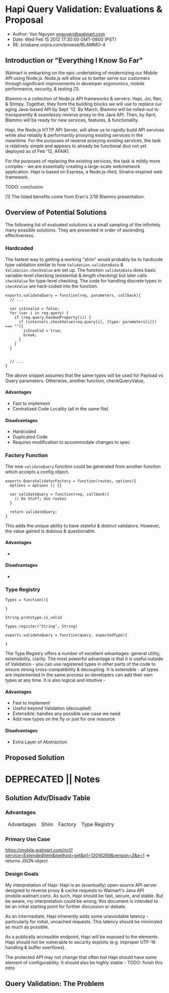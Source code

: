 # Hapi Query Validation: Evaluations & Proposal

* Author: Van Nguyen <vnguyen@walmart.com>
* Date: Wed Feb 15 2012 17:30:00 GMT-0800 (PST)
* RE: brisbane.onjira.com/browse/BLAMMO-4

## Introduction or "Everything I Know So Far"
Walmart is embarking on the epic undertaking of modernizing our Mobile API using Node.js.  Node.js will allow us to better serve our customers through significant improvements in developer ergonomics, mobile performance, security, & testing [1]. 

Blammo is a collection of Node.js API frameworks & servers: Hapi, Joi, Ren, & Stimpy. Together, they form the building blocks we will use to replace our aging Java-based API by Sept '12. By March, Blammo will be rolled-out to transparently & seamlessly reverse proxy to the Java API. Then, by April, Blammo will be ready for new services, features, & functionality.  

Hapi, the Node.js HTTP API Server, will allow us to rapidly build API services while also reliably & performantly proxying existing services in the meantime. For the purposes of reverse proxying existing services, the task is relatively simple and appears to already be functional (but not yet deployed as of Feb '12, AFAIK). 

For the purposes of replacing the existing services, the task is mildly more complex - we are essentially creating a large-scale web/network application. Hapi is based on Express, a Node.js-ified, Sinatra-inspired web framework.  

TODO: conclusion

[1] The listed benefits come from Eran's 2/16 Blammo presentation.

## Overview of Potential Solutions
The following list of evaluated solutions is a small sampling of the infinitely many possible solutions.  They are presented in order of ascending effectiveness.

### Hardcoded
The fastest way to getting a working "shim" would probably be to hardcode type validation similar to how `Validation.validateData` & `Validation.checkValue` are set up. The function `validateData` does basic variable-level checking (existential & length checking) but later calls `checkValue` for type-level checking.  The code for handling discrete types in `checkValue` are hard-coded into the function. 

    exports.validateQuery = function(req, parameters, callback){
      // ...

      var isInvalid = false;
      for (var i in req.query) {
        if (req.query.hasOwnProperty(i)) {
          if (internals.checkValue(req.query[i], {type: parameters[i]}) === ""){
            isInvalid = true;
            break;
          }
        }
      }
      

      // ...
    }

The above snippet assumes that the same types will be used for Payload vs Query parameters.  Otherwise, another function, checkQueryValue, 

#### Advantages

* Fast to implement
* Centralized Code Locality (all in the same file)

#### Disadvantages

* Hardcoded
* Duplicated Code
* Requires modification to accommodate changes to spec



### Factory Function

The new `validateQuery` function could be generated from another function which accepts a config object.

    exports.QueryValidatorFactory = function(routes, options){
      options = options || {}
      
      var validateQuery = function(req, callback){
        // Do Stuff; Use routes
      }
      
      return validateQuery;
    }

This adds the unique ability to have stateful & distinct validators. However, the value gained is dubious & questionable.


#### Advantages

* 

#### Disadvantages

* 

### Type Registry

    Types = function(){
      
    }

    String.prototype.is_valid 

    Types.register("String", String)

    exports.validateQuery = function(query, expectedType){
      
    }

The Type Registry offers a number of excellent advantages: general utility, extensibility, clarity.  The most powerful advantage is that it is useful outside of Validation - you can use registered types in other parts of the code to ensure strong cross-compatibility & decoupling.  It is extensible - all types are implemented in the same process so developers can add their own types at any time.  It is also logical and intuitive - 

#### Advantages

* Fast to implement
* Useful beyond Validation (decoupled)
* Extensible: handles any possible use-case we need
* Add new types on the fly or just for one resource

#### Disadvantages

* Extra Layer of Abstraction


## Proposed Solution













# DEPRECATED || Notes

## Solution Adv/Disadv Table

### Advantages
<table>
  <thead>
    <tr>
      <td>Advantages</td>
      <td>Shim</td>
      <td>Factory</td>
      <td>Type Registry</td>
    </tr>
  </thead>
</table>

### Primary Use Case
https://mobile.walmart.com/m/j?service=ExtendedItem&method=get&p1=12016269&version=2&e=1 => returns JSON object

### Design Goals
My interpretation of Hapi: Hapi is an (eventually) open-source API server designed to reverse proxy & cache requests to Walmart's Java API (mobile.walmart.com).  As such, Hapi should be fast, secure, and stable.  But be aware, my interpretation could be wrong; this document is intended to be an initial starting point for further discussion or debate.

As an intermediate, Hapi inherently adds some unavoidable latency - particularly for initial, uncached requests. This latency should be minimized as much as possible.

As a publically accessible endpoint, Hapi will be exposed to the elements.  Hapi should not be vulnerable to security exploits (e.g. improper UTF-16 handling & buffer overflows).  

The protected API may not change that often but Hapi should have some element of configurability.  It should also be highly stable - TODO: finish this intro

## Query Validation: The Problem


